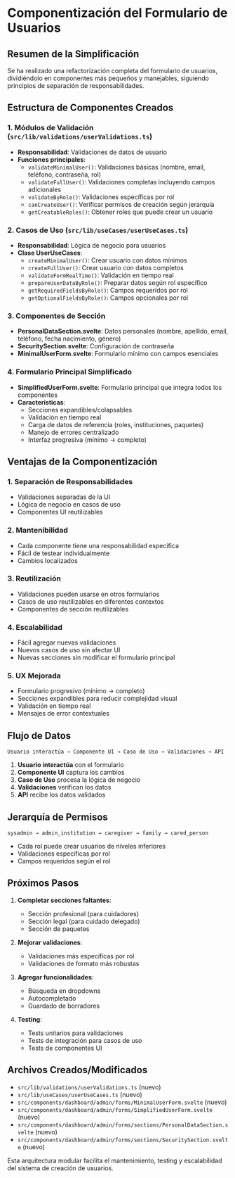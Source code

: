 # Componentización del Formulario de Usuarios

## Resumen de la Simplificación

Se ha realizado una refactorización completa del formulario de usuarios, dividiéndolo en componentes más pequeños y manejables, siguiendo principios de separación de responsabilidades.

## Estructura de Componentes Creados

### 1. Módulos de Validación (`src/lib/validations/userValidations.ts`)
- **Responsabilidad**: Validaciones de datos de usuario
- **Funciones principales**:
  - `validateMinimalUser()`: Validaciones básicas (nombre, email, teléfono, contraseña, rol)
  - `validateFullUser()`: Validaciones completas incluyendo campos adicionales
  - `validateByRole()`: Validaciones específicas por rol
  - `canCreateUser()`: Verificar permisos de creación según jerarquía
  - `getCreatableRoles()`: Obtener roles que puede crear un usuario

### 2. Casos de Uso (`src/lib/useCases/userUseCases.ts`)
- **Responsabilidad**: Lógica de negocio para usuarios
- **Clase UserUseCases**:
  - `createMinimalUser()`: Crear usuario con datos mínimos
  - `createFullUser()`: Crear usuario con datos completos
  - `validateFormRealTime()`: Validación en tiempo real
  - `prepareUserDataByRole()`: Preparar datos según rol específico
  - `getRequiredFieldsByRole()`: Campos requeridos por rol
  - `getOptionalFieldsByRole()`: Campos opcionales por rol

### 3. Componentes de Sección
- **PersonalDataSection.svelte**: Datos personales (nombre, apellido, email, teléfono, fecha nacimiento, género)
- **SecuritySection.svelte**: Configuración de contraseña
- **MinimalUserForm.svelte**: Formulario mínimo con campos esenciales

### 4. Formulario Principal Simplificado
- **SimplifiedUserForm.svelte**: Formulario principal que integra todos los componentes
- **Características**:
  - Secciones expandibles/colapsables
  - Validación en tiempo real
  - Carga de datos de referencia (roles, instituciones, paquetes)
  - Manejo de errores centralizado
  - Interfaz progresiva (mínimo → completo)

## Ventajas de la Componentización

### 1. **Separación de Responsabilidades**
- Validaciones separadas de la UI
- Lógica de negocio en casos de uso
- Componentes UI reutilizables

### 2. **Mantenibilidad**
- Cada componente tiene una responsabilidad específica
- Fácil de testear individualmente
- Cambios localizados

### 3. **Reutilización**
- Validaciones pueden usarse en otros formularios
- Casos de uso reutilizables en diferentes contextos
- Componentes de sección reutilizables

### 4. **Escalabilidad**
- Fácil agregar nuevas validaciones
- Nuevos casos de uso sin afectar UI
- Nuevas secciones sin modificar el formulario principal

### 5. **UX Mejorada**
- Formulario progresivo (mínimo → completo)
- Secciones expandibles para reducir complejidad visual
- Validación en tiempo real
- Mensajes de error contextuales

## Flujo de Datos

```
Usuario interactúa → Componente UI → Caso de Uso → Validaciones → API
```

1. **Usuario interactúa** con el formulario
2. **Componente UI** captura los cambios
3. **Caso de Uso** procesa la lógica de negocio
4. **Validaciones** verifican los datos
5. **API** recibe los datos validados

## Jerarquía de Permisos

```
sysadmin → admin_institution → caregiver → family → cared_person
```

- Cada rol puede crear usuarios de niveles inferiores
- Validaciones específicas por rol
- Campos requeridos según el rol

## Próximos Pasos

1. **Completar secciones faltantes**:
   - Sección profesional (para cuidadores)
   - Sección legal (para cuidado delegado)
   - Sección de paquetes

2. **Mejorar validaciones**:
   - Validaciones más específicas por rol
   - Validaciones de formato más robustas

3. **Agregar funcionalidades**:
   - Búsqueda en dropdowns
   - Autocompletado
   - Guardado de borradores

4. **Testing**:
   - Tests unitarios para validaciones
   - Tests de integración para casos de uso
   - Tests de componentes UI

## Archivos Creados/Modificados

- `src/lib/validations/userValidations.ts` (nuevo)
- `src/lib/useCases/userUseCases.ts` (nuevo)
- `src/components/dashboard/admin/forms/MinimalUserForm.svelte` (nuevo)
- `src/components/dashboard/admin/forms/SimplifiedUserForm.svelte` (nuevo)
- `src/components/dashboard/admin/forms/sections/PersonalDataSection.svelte` (nuevo)
- `src/components/dashboard/admin/forms/sections/SecuritySection.svelte` (nuevo)

Esta arquitectura modular facilita el mantenimiento, testing y escalabilidad del sistema de creación de usuarios. 